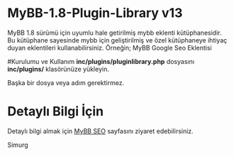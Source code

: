 # MyBB-1.8-Plugin-Library v13

MyBB 1.8 sürümü için uyumlu hale getirilmiş mybb eklenti kütüphanesidir. Bu kütüphane sayesinde mybb için geliştirilmiş ve özel kütüphaneye ihtiyaç duyan eklentileri kullanabilirsiniz. Örneğin; MyBB Google Seo Eklentisi

#Kurulumu ve Kullanım
**inc/plugins/pluginlibrary.php** dosyasını **inc/plugins/** klasörünüze yükleyin.

Başka bir dosya veya adım gerektirmez.

# Detaylı Bilgi İçin
Detaylı bilgi almak için [MyBB SEO](https://mybb.pro/forum-mybb-seo/) sayfasını ziyaret edebilirsiniz.

Simurg
